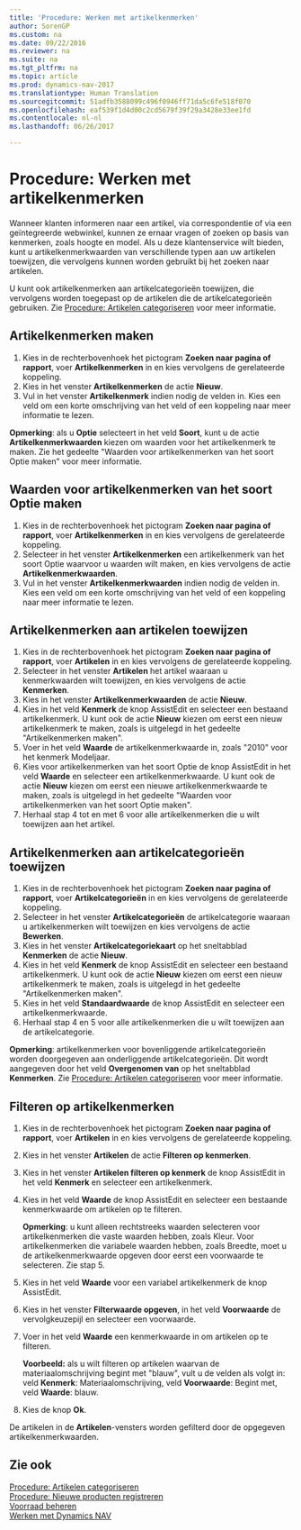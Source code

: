 ```yaml
---
title: 'Procedure: Werken met artikelkenmerken'
author: SorenGP
ms.custom: na
ms.date: 09/22/2016
ms.reviewer: na
ms.suite: na
ms.tgt_pltfrm: na
ms.topic: article
ms.prod: dynamics-nav-2017
ms.translationtype: Human Translation
ms.sourcegitcommit: 51adfb3588099c496f0946ff71da5c6fe518f070
ms.openlocfilehash: eaf539f1d4d00c2cd5679f39f29a3428e33ee1fd
ms.contentlocale: nl-nl
ms.lasthandoff: 06/26/2017

---
```


# <a name="how-to-work-with-item-attributes"></a>Procedure: Werken met artikelkenmerken
Wanneer klanten informeren naar een artikel, via correspondentie of via een geïntegreerde webwinkel, kunnen ze ernaar vragen of zoeken op basis van kenmerken, zoals hoogte en model. Als u deze klantenservice wilt bieden, kunt u artikelkenmerkwaarden van verschillende typen aan uw artikelen toewijzen, die vervolgens kunnen worden gebruikt bij het zoeken naar artikelen.

U kunt ook artikelkenmerken aan artikelcategorieën toewijzen, die vervolgens worden toegepast op de artikelen die de artikelcategorieën gebruiken. Zie [Procedure: Artikelen categoriseren](inventory-how-categorize-items.md) voor meer informatie.

## <a name="to-create-item-attributes"></a>Artikelkenmerken maken
1. Kies in de rechterbovenhoek het pictogram **Zoeken naar pagina of rapport**, voer **Artikelkenmerken** in en kies vervolgens de gerelateerde koppeling.
2. Kies in het venster **Artikelkenmerken** de actie **Nieuw**.
3. Vul in het venster **Artikelkenmerk** indien nodig de velden in. Kies een veld om een korte omschrijving van het veld of een koppeling naar meer informatie te lezen.

**Opmerking**: als u **Optie** selecteert in het veld **Soort**, kunt u de actie **Artikelkenmerkwaarden** kiezen om waarden voor het artikelkenmerk te maken. Zie het gedeelte "Waarden voor artikelkenmerken van het soort Optie maken" voor meer informatie.  

## <a name="to-create-values-for-item-attributes-of-type-option"></a>Waarden voor artikelkenmerken van het soort Optie maken
1. Kies in de rechterbovenhoek het pictogram **Zoeken naar pagina of rapport**, voer **Artikelkenmerken** in en kies vervolgens de gerelateerde koppeling.
2. Selecteer in het venster **Artikelkenmerken** een artikelkenmerk van het soort Optie waarvoor u waarden wilt maken, en kies vervolgens de actie **Artikelkenmerkwaarden**.
3. Vul in het venster **Artikelkenmerkwaarden** indien nodig de velden in. Kies een veld om een korte omschrijving van het veld of een koppeling naar meer informatie te lezen.

## <a name="to-assign-item-attributes-to-items"></a>Artikelkenmerken aan artikelen toewijzen
1. Kies in de rechterbovenhoek het pictogram **Zoeken naar pagina of rapport**, voer **Artikelen** in en kies vervolgens de gerelateerde koppeling.
2. Selecteer in het venster **Artikelen** het artikel waaraan u kenmerkwaarden wilt toewijzen, en kies vervolgens de actie **Kenmerken**.
3. Kies in het venster **Artikelkenmerkwaarden** de actie **Nieuw**.
4. Kies in het veld **Kenmerk** de knop AssistEdit en selecteer een bestaand artikelkenmerk. U kunt ook de actie **Nieuw** kiezen om eerst een nieuw artikelkenmerk te maken, zoals is uitgelegd in het gedeelte "Artikelkenmerken maken".
5. Voer in het veld **Waarde** de artikelkenmerkwaarde in, zoals "2010" voor het kenmerk Modeljaar.
6. Kies voor artikelkenmerken van het soort Optie de knop AssistEdit in het veld **Waarde** en selecteer een artikelkenmerkwaarde. U kunt ook de actie **Nieuw** kiezen om eerst een nieuwe artikelkenmerkwaarde te maken, zoals is uitgelegd in het gedeelte "Waarden voor artikelkenmerken van het soort Optie maken".
7. Herhaal stap 4 tot en met 6 voor alle artikelkenmerken die u wilt toewijzen aan het artikel.

## <a name="to-assign-item-attributes-to-item-categories"></a>Artikelkenmerken aan artikelcategorieën toewijzen
1. Kies in de rechterbovenhoek het pictogram **Zoeken naar pagina of rapport**, voer **Artikelcategorieën** in en kies vervolgens de gerelateerde koppeling.
2. Selecteer in het venster **Artikelcategorieën** de artikelcategorie waaraan u artikelkenmerken wilt toewijzen en kies vervolgens de actie **Bewerken**.
3. Kies in het venster **Artikelcategoriekaart** op het sneltabblad **Kenmerken** de actie **Nieuw**.
4. Kies in het veld **Kenmerk** de knop AssistEdit en selecteer een bestaand artikelkenmerk. U kunt ook de actie **Nieuw** kiezen om eerst een nieuw artikelkenmerk te maken, zoals is uitgelegd in het gedeelte "Artikelkenmerken maken".
5. Kies in het veld **Standaardwaarde** de knop AssistEdit en selecteer een artikelkenmerkwaarde.
6. Herhaal stap 4 en 5 voor alle artikelkenmerken die u wilt toewijzen aan de artikelcategorie.

**Opmerking**: artikelkenmerken voor bovenliggende artikelcategorieën worden doorgegeven aan onderliggende artikelcategorieën. Dit wordt aangegeven door het veld **Overgenomen van** op het sneltabblad **Kenmerken**. Zie [Procedure: Artikelen categoriseren](inventory-how-categorize-items.md) voor meer informatie.

## <a name="to-filter-by-item-attributes"></a>Filteren op artikelkenmerken
1. Kies in de rechterbovenhoek het pictogram **Zoeken naar pagina of rapport**, voer **Artikelen** in en kies vervolgens de gerelateerde koppeling.
2. Kies in het venster **Artikelen** de actie **Filteren op kenmerken**.
3. Kies in het venster **Artikelen filteren op kenmerk** de knop AssistEdit in het veld **Kenmerk** en selecteer een artikelkenmerk.
4. Kies in het veld **Waarde** de knop AssistEdit en selecteer een bestaande kenmerkwaarde om artikelen op te filteren.

    **Opmerking**: u kunt alleen rechtstreeks waarden selecteren voor artikelkenmerken die vaste waarden hebben, zoals Kleur. Voor artikelkenmerken die variabele waarden hebben, zoals Breedte, moet u de artikelkenmerkwaarde opgeven door eerst een voorwaarde te selecteren. Zie stap 5.
5. Kies in het veld **Waarde** voor een variabel artikelkenmerk de knop AssistEdit.
6. Kies in het venster **Filterwaarde opgeven**, in het veld **Voorwaarde** de vervolgkeuzepijl en selecteer een voorwaarde.
7. Voer in het veld **Waarde** een kenmerkwaarde in om artikelen op te filteren.

    **Voorbeeld:** als u wilt filteren op artikelen waarvan de materiaalomschrijving begint met "blauw", vult u de velden als volgt in: veld **Kenmerk**: Materiaalomschrijving, veld **Voorwaarde**: Begint met, veld **Waarde**: blauw.
8. Kies de knop **Ok**.   

De artikelen in de **Artikelen**-vensters worden gefilterd door de opgegeven artikelkenmerkwaarden.

## <a name="see-also"></a>Zie ook
[Procedure: Artikelen categoriseren](inventory-how-categorize-items.md)    
[Procedure: Nieuwe producten registreren](inventory-how-register-new-products.md)  
[Voorraad beheren](inventory-manage-inventory.md)  
[Werken met Dynamics NAV](ui-work-product.md)

